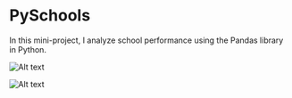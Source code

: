 # PySchools

In this mini-project, I analyze school performance using the Pandas library in Python. 

![Alt text](school_name?raw=true "Title")

![Alt text](school_type?raw=true "Title")
